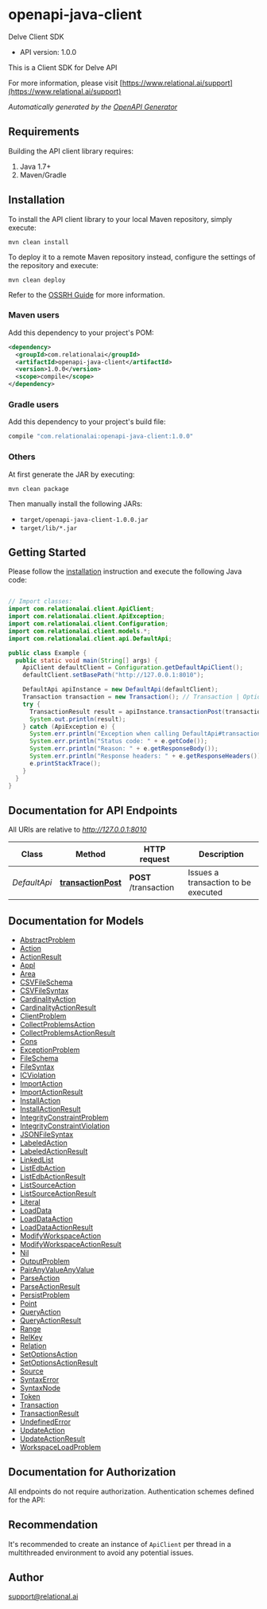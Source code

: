 # openapi-java-client

Delve Client SDK
- API version: 1.0.0

This is a Client SDK for Delve API

  For more information, please visit [https://www.relational.ai/support](https://www.relational.ai/support)

*Automatically generated by the [OpenAPI Generator](https://openapi-generator.tech)*


## Requirements

Building the API client library requires:
1. Java 1.7+
2. Maven/Gradle

## Installation

To install the API client library to your local Maven repository, simply execute:

```shell
mvn clean install
```

To deploy it to a remote Maven repository instead, configure the settings of the repository and execute:

```shell
mvn clean deploy
```

Refer to the [OSSRH Guide](http://central.sonatype.org/pages/ossrh-guide.html) for more information.

### Maven users

Add this dependency to your project's POM:

```xml
<dependency>
  <groupId>com.relationalai</groupId>
  <artifactId>openapi-java-client</artifactId>
  <version>1.0.0</version>
  <scope>compile</scope>
</dependency>
```

### Gradle users

Add this dependency to your project's build file:

```groovy
compile "com.relationalai:openapi-java-client:1.0.0"
```

### Others

At first generate the JAR by executing:

```shell
mvn clean package
```

Then manually install the following JARs:

* `target/openapi-java-client-1.0.0.jar`
* `target/lib/*.jar`

## Getting Started

Please follow the [installation](#installation) instruction and execute the following Java code:

```java

// Import classes:
import com.relationalai.client.ApiClient;
import com.relationalai.client.ApiException;
import com.relationalai.client.Configuration;
import com.relationalai.client.models.*;
import com.relationalai.client.api.DefaultApi;

public class Example {
  public static void main(String[] args) {
    ApiClient defaultClient = Configuration.getDefaultApiClient();
    defaultClient.setBasePath("http://127.0.0.1:8010");

    DefaultApi apiInstance = new DefaultApi(defaultClient);
    Transaction transaction = new Transaction(); // Transaction | Optional description in *Markdown*
    try {
      TransactionResult result = apiInstance.transactionPost(transaction);
      System.out.println(result);
    } catch (ApiException e) {
      System.err.println("Exception when calling DefaultApi#transactionPost");
      System.err.println("Status code: " + e.getCode());
      System.err.println("Reason: " + e.getResponseBody());
      System.err.println("Response headers: " + e.getResponseHeaders());
      e.printStackTrace();
    }
  }
}

```

## Documentation for API Endpoints

All URIs are relative to *http://127.0.0.1:8010*

Class | Method | HTTP request | Description
------------ | ------------- | ------------- | -------------
*DefaultApi* | [**transactionPost**](docs/DefaultApi.md#transactionPost) | **POST** /transaction | Issues a transaction to be executed


## Documentation for Models

 - [AbstractProblem](docs/AbstractProblem.md)
 - [Action](docs/Action.md)
 - [ActionResult](docs/ActionResult.md)
 - [Appl](docs/Appl.md)
 - [Area](docs/Area.md)
 - [CSVFileSchema](docs/CSVFileSchema.md)
 - [CSVFileSyntax](docs/CSVFileSyntax.md)
 - [CardinalityAction](docs/CardinalityAction.md)
 - [CardinalityActionResult](docs/CardinalityActionResult.md)
 - [ClientProblem](docs/ClientProblem.md)
 - [CollectProblemsAction](docs/CollectProblemsAction.md)
 - [CollectProblemsActionResult](docs/CollectProblemsActionResult.md)
 - [Cons](docs/Cons.md)
 - [ExceptionProblem](docs/ExceptionProblem.md)
 - [FileSchema](docs/FileSchema.md)
 - [FileSyntax](docs/FileSyntax.md)
 - [ICViolation](docs/ICViolation.md)
 - [ImportAction](docs/ImportAction.md)
 - [ImportActionResult](docs/ImportActionResult.md)
 - [InstallAction](docs/InstallAction.md)
 - [InstallActionResult](docs/InstallActionResult.md)
 - [IntegrityConstraintProblem](docs/IntegrityConstraintProblem.md)
 - [IntegrityConstraintViolation](docs/IntegrityConstraintViolation.md)
 - [JSONFileSyntax](docs/JSONFileSyntax.md)
 - [LabeledAction](docs/LabeledAction.md)
 - [LabeledActionResult](docs/LabeledActionResult.md)
 - [LinkedList](docs/LinkedList.md)
 - [ListEdbAction](docs/ListEdbAction.md)
 - [ListEdbActionResult](docs/ListEdbActionResult.md)
 - [ListSourceAction](docs/ListSourceAction.md)
 - [ListSourceActionResult](docs/ListSourceActionResult.md)
 - [Literal](docs/Literal.md)
 - [LoadData](docs/LoadData.md)
 - [LoadDataAction](docs/LoadDataAction.md)
 - [LoadDataActionResult](docs/LoadDataActionResult.md)
 - [ModifyWorkspaceAction](docs/ModifyWorkspaceAction.md)
 - [ModifyWorkspaceActionResult](docs/ModifyWorkspaceActionResult.md)
 - [Nil](docs/Nil.md)
 - [OutputProblem](docs/OutputProblem.md)
 - [PairAnyValueAnyValue](docs/PairAnyValueAnyValue.md)
 - [ParseAction](docs/ParseAction.md)
 - [ParseActionResult](docs/ParseActionResult.md)
 - [PersistProblem](docs/PersistProblem.md)
 - [Point](docs/Point.md)
 - [QueryAction](docs/QueryAction.md)
 - [QueryActionResult](docs/QueryActionResult.md)
 - [Range](docs/Range.md)
 - [RelKey](docs/RelKey.md)
 - [Relation](docs/Relation.md)
 - [SetOptionsAction](docs/SetOptionsAction.md)
 - [SetOptionsActionResult](docs/SetOptionsActionResult.md)
 - [Source](docs/Source.md)
 - [SyntaxError](docs/SyntaxError.md)
 - [SyntaxNode](docs/SyntaxNode.md)
 - [Token](docs/Token.md)
 - [Transaction](docs/Transaction.md)
 - [TransactionResult](docs/TransactionResult.md)
 - [UndefinedError](docs/UndefinedError.md)
 - [UpdateAction](docs/UpdateAction.md)
 - [UpdateActionResult](docs/UpdateActionResult.md)
 - [WorkspaceLoadProblem](docs/WorkspaceLoadProblem.md)


## Documentation for Authorization

All endpoints do not require authorization.
Authentication schemes defined for the API:

## Recommendation

It's recommended to create an instance of `ApiClient` per thread in a multithreaded environment to avoid any potential issues.

## Author

support@relational.ai

